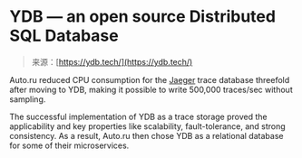 <!--yml
category: 未分类
date: 2024-05-27 14:36:40
-->

# YDB — an open source Distributed SQL Database

> 来源：[https://ydb.tech/](https://ydb.tech/)

 Auto.ru reduced CPU consumption for the [Jaeger](https://www.jaegertracing.io/) trace database threefold after moving to YDB, making it possible to write 500,000 traces/sec without sampling.

The successful implementation of YDB as a trace storage proved the applicability and key properties like scalability, fault-tolerance, and strong consistency. As a result, Auto.ru then chose YDB as a relational database for some of their microservices.